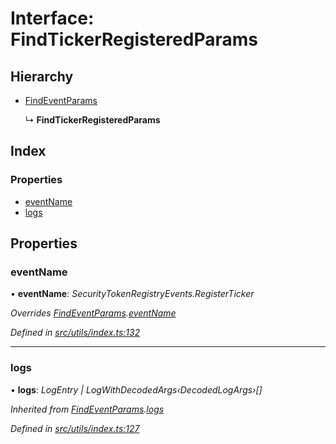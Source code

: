 # Interface: FindTickerRegisteredParams

## Hierarchy

- [FindEventParams](_utils_index_.findeventparams.md)

  ↳ **FindTickerRegisteredParams**

## Index

### Properties

- [eventName](_utils_index_.findtickerregisteredparams.md#eventname)
- [logs](_utils_index_.findtickerregisteredparams.md#logs)

## Properties

### eventName

• **eventName**: _SecurityTokenRegistryEvents.RegisterTicker_

_Overrides [FindEventParams](_utils_index_.findeventparams.md).[eventName](_utils_index_.findeventparams.md#eventname)_

_Defined in [src/utils/index.ts:132](https://github.com/PolymathNetwork/polymath-sdk/blob/d80c6e9/src/utils/index.ts#L132)_

---

### logs

• **logs**: _LogEntry | LogWithDecodedArgs‹DecodedLogArgs›[]_

_Inherited from [FindEventParams](_utils_index_.findeventparams.md).[logs](_utils_index_.findeventparams.md#logs)_

_Defined in [src/utils/index.ts:127](https://github.com/PolymathNetwork/polymath-sdk/blob/d80c6e9/src/utils/index.ts#L127)_
